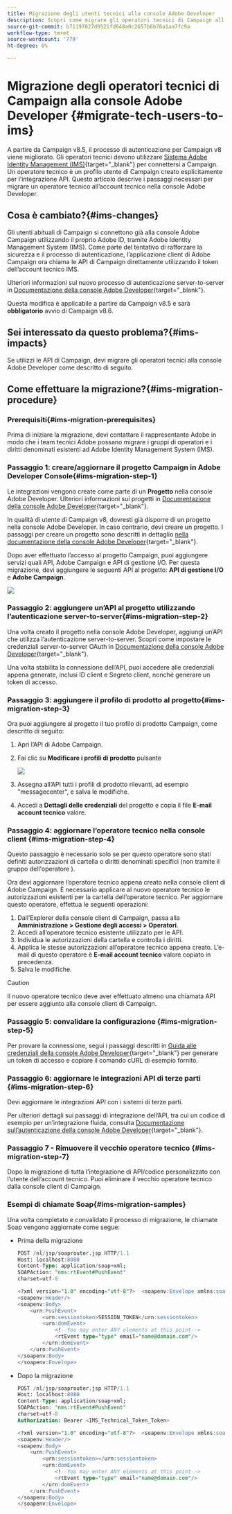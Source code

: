 ```yaml
---
title: Migrazione degli utenti tecnici alla console Adobe Developer
description: Scopri come migrare gli operatori tecnici di Campaign all’account tecnico nella console Adobe Developer
source-git-commit: b71197027d9521fd648a0c2657b6b76a1aa7fc9a
workflow-type: tm+mt
source-wordcount: '779'
ht-degree: 0%

---
```


# Migrazione degli operatori tecnici di Campaign alla console Adobe Developer {#migrate-tech-users-to-ims}

A partire da Campaign v8.5, il processo di autenticazione per Campaign v8 viene migliorato. Gli operatori tecnici devono utilizzare [Sistema Adobe Identity Management (IMS)](https://helpx.adobe.com/enterprise/using/identity.html){target="_blank"} per connettersi a Campaign. Un operatore tecnico è un profilo utente di Campaign creato esplicitamente per l’integrazione API. Questo articolo descrive i passaggi necessari per migrare un operatore tecnico all’account tecnico nella console Adobe Developer.

## Cosa è cambiato?{#ims-changes}

Gli utenti abituali di Campaign si connettono già alla console Adobe Campaign utilizzando il proprio Adobe ID, tramite Adobe Identity Management System (IMS). Come parte del tentativo di rafforzare la sicurezza e il processo di autenticazione, l’applicazione client di Adobe Campaign ora chiama le API di Campaign direttamente utilizzando il token dell’account tecnico IMS.

Ulteriori informazioni sul nuovo processo di autenticazione server-to-server in [Documentazione della console Adobe Developer](https://developer.adobe.com/developer-console/docs/guides/authentication/ServerToServerAuthentication/){target="_blank"}.

Questa modifica è applicabile a partire da Campaign v8.5 e sarà **obbligatorio** avvio di Campaign v8.6.


## Sei interessato da questo problema?{#ims-impacts}

Se utilizzi le API di Campaign, devi migrare gli operatori tecnici alla console Adobe Developer come descritto di seguito.

## Come effettuare la migrazione?{#ims-migration-procedure}

### Prerequisiti{#ims-migration-prerequisites}

Prima di iniziare la migrazione, devi contattare il rappresentante Adobe in modo che i team tecnici Adobe possano migrare i gruppi di operatori e i diritti denominati esistenti ad Adobe Identity Management System (IMS).

### Passaggio 1: creare/aggiornare il progetto Campaign in Adobe Developer Console{#ims-migration-step-1}

Le integrazioni vengono create come parte di un **Progetto** nella console Adobe Developer. Ulteriori informazioni sui progetti in [Documentazione della console Adobe Developer](https://developer.adobe.com/developer-console/docs/guides/projects/){target="_blank"}.

In qualità di utente di Campaign v8, dovresti già disporre di un progetto nella console Adobe Developer. In caso contrario, devi creare un progetto. I passaggi per creare un progetto sono descritti in dettaglio [nella documentazione della console Adobe Developer](https://developer.adobe.com/developer-console/docs/guides/getting-started/){target="_blank"}.

Dopo aver effettuato l’accesso al progetto Campaign, puoi aggiungere servizi quali API, Adobe Campaign e API di gestione I/O. Per questa migrazione, devi aggiungere le seguenti API al progetto: **API di gestione I/O** e **Adobe Campaign**.

![](assets/do-not-localize/ims-products-and-services.png)


### Passaggio 2: aggiungere un’API al progetto utilizzando l’autenticazione server-to-server{#ims-migration-step-2}

Una volta creato il progetto nella console Adobe Developer, aggiungi un’API che utilizza l’autenticazione server-to-server. Scopri come impostare le credenziali server-to-server OAuth in [Documentazione della console Adobe Developer](https://developer.adobe.com/developer-console/docs/guides/authentication/ServerToServerAuthentication/implementation/){target="_blank"}.

Una volta stabilita la connessione dell’API, puoi accedere alle credenziali appena generate, inclusi ID client e Segreto client, nonché generare un token di accesso.

### Passaggio 3: aggiungere il profilo di prodotto al progetto{#ims-migration-step-3}

Ora puoi aggiungere al progetto il tuo profilo di prodotto Campaign, come descritto di seguito:

1. Apri l’API di Adobe Campaign.
1. Fai clic su **Modificare i profili di prodotto** pulsante

   ![](assets/do-not-localize/ims-edit-api.png)

1. Assegna all’API tutti i profili di prodotto rilevanti, ad esempio &quot;messagecenter&quot;, e salva le modifiche.
1. Accedi a **Dettagli delle credenziali** del progetto e copia il file **E-mail account tecnico** valore.

### Passaggio 4: aggiornare l’operatore tecnico nella console client {#ims-migration-step-4}


Questo passaggio è necessario solo se per questo operatore sono stati definiti autorizzazioni di cartella o diritti denominati specifici (non tramite il gruppo dell&#39;operatore ).

Ora devi aggiornare l’operatore tecnico appena creato nella console client di Adobe Campaign. È necessario applicare al nuovo operatore tecnico le autorizzazioni esistenti per la cartella dell’operatore tecnico.
Per aggiornare questo operatore, effettua le seguenti operazioni:

1. Dall’Explorer della console client di Campaign, passa alla **Amministrazione > Gestione degli accessi > Operatori**.
1. Accedi all’operatore tecnico esistente utilizzato per le API.
1. Individua le autorizzazioni della cartella e controlla i diritti.
1. Applica le stesse autorizzazioni all’operatore tecnico appena creato. L’e-mail di questo operatore è **E-mail account tecnico** valore copiato in precedenza.
1. Salva le modifiche.


>[!CAUTION]
>
>Il nuovo operatore tecnico deve aver effettuato almeno una chiamata API per essere aggiunto alla console client di Campaign.
>

<!--

>[!CAUTION]
>
>After updating the authentication type for the technical operator, all API integrations with this technical operator will stop working. You must [update your API integrations](#ims-migration-step-6). 

To update the technical operator authentication mode to IMS, follow these steps:

1. From Campaign Client Console explorer, browse to the **Administration > Access Management > Operators**.
1. Edit the existing technical operator used for APIs.
1. Replace the **Name (login)** of this technical operator by the technical account email retrieved earlier.
1. Browse to the **Edit** button on the top left beside **File**, and select **Edit the XML source**.
1. Update the authentication mode to `ims`, as follows:

    ```javascript
    <operator 
    ...
        <access authenticationType="ims" ...
        ...
        </access>
    ...
    </operator>
    ```

1. Save your changes.

You can also update the technical operator programmatically, using SQL scripts or Campaign APIs. These modes help you automate the steps which update operator's name with associated Technical account email address and/or authentication type. 

* Use the following **SQL Script** to replace operator's name with associated email:

    ```sql
    UPDATE xtkoperator
    SET sauthenticationtype = 'ims',
            sname = '{email}'
    WHERE sname = '{name}' AND itype = 0;
    ```

* Use the following `queryDef.ExecuteQuery` **Campaign API** to fetch id of an operator for given technical operator:

    ```javascript
    <?xml version="1.0" encoding="utf-8"?>
    <soap:Envelope xmlns:soap="http://schemas.xmlsoap.org/soap/envelope/">
        <soap:Body>
            <ExecuteQuery xmlns="urn:xtk:queryDef">
                <sessiontoken>{session_token}</sessiontoken>
                <entity>
                    <queryDef schema="xtk:operator" operation="select">
                        <select>
                            <node expr="@id"/>
                        </select>
                        <where>
                            <condition expr="@name='{name}'"/>
                            <condition expr="@type=0"/>
                        </where>
                    </queryDef>
                </entity>
            </ExecuteQuery>
        </soap:Body>
    </soap:Envelope>
    ```

* Use the following `session.Write` **Campaign API** to update name with given technical account email address:

    ```javascript
    <?xml version="1.0" encoding="utf-8"?>
    <soap:Envelope xmlns:soap="http://schemas.xmlsoap.org/soap/envelope/">
        <soap:Body>
            <Write xmlns="urn:xtk:session">
                <sessiontoken>{session_token}</sessiontoken>
                <domDoc xsi:type='ns:Element' SOAP-ENV:encodingStyle='http://xml.apache.org/xml-soap/literalxml'>
                    <operator _operation="update" id="{id}" name="{email}" xtkschema="xtk:operator">
                        <access authenticationType="ims" />
                    </operator>
                </domDoc>
            </Write>
        </soap:Body>
    </soap:Envelope>
    ```
-->

### Passaggio 5: convalidare la configurazione {#ims-migration-step-5}

Per provare la connessione, segui i passaggi descritti in [Guida alle credenziali della console Adobe Developer](https://developer.adobe.com/developer-console/docs/guides/authentication/ServerToServerAuthentication/implementation/#generate-access-tokens){target="_blank"} per generare un token di accesso e copiare il comando cURL di esempio fornito.


### Passaggio 6: aggiornare le integrazioni API di terze parti {#ims-migration-step-6}

Devi aggiornare le integrazioni API con i sistemi di terze parti.

Per ulteriori dettagli sui passaggi di integrazione dell’API, tra cui un codice di esempio per un’integrazione fluida, consulta [Documentazione sull’autenticazione della console Adobe Developer](https://developer.adobe.com/developer-console/docs/guides/authentication/ServerToServerAuthentication/){target="_blank"}.


### Passaggio 7 - Rimuovere il vecchio operatore tecnico {#ims-migration-step-7}


Dopo la migrazione di tutta l’integrazione di API/codice personalizzato con l’utente dell’account tecnico. Puoi eliminare il vecchio operatore tecnico dalla console client di Campaign.

### Esempi di chiamate Soap{#ims-migration-samples}

Una volta completato e convalidato il processo di migrazione, le chiamate Soap vengono aggiornate come segue:

* Prima della migrazione

  ```sql
  POST /nl/jsp/soaprouter.jsp HTTP/1.1
  Host: localhost:8080
  Content-Type: application/soap+xml;
  SOAPAction: "nms:rtEvent#PushEvent"
  charset=utf-8
  
  <?xml version="1.0" encoding="utf-8"?>  <soapenv:Envelope xmlns:soapenv="http://schemas.xmlsoap.org/soap/envelope/" xmlns:urn="urn:nms:rtEvent">
  <soapenv:Header/>
  <soapenv:Body>
      <urn:PushEvent>
          <urn:sessiontoken>SESSION_TOKEN</urn:sessiontoken>
          <urn:domEvent>
              <!--You may enter ANY elements at this point-->
              <rtEvent type="type" email="name@domain.com"/>
          </urn:domEvent>
      </urn:PushEvent>
  </soapenv:Body>
  </soapenv:Envelope>
  ```

* Dopo la migrazione

  ```sql
  POST /nl/jsp/soaprouter.jsp HTTP/1.1
  Host: localhost:8080
  Content-Type: application/soap+xml;
  SOAPAction: "nms:rtEvent#PushEvent"
  charset=utf-8
  Authorization: Bearer <IMS_Technical_Token_Token>
  
  <?xml version="1.0" encoding="utf-8"?>  <soapenv:Envelope xmlns:soapenv="http://schemas.xmlsoap.org/soap/envelope/" xmlns:urn="urn:nms:rtEvent">
  <soapenv:Header/>
  <soapenv:Body>
      <urn:PushEvent>
          <urn:sessiontoken></urn:sessiontoken>
          <urn:domEvent>
              <!--You may enter ANY elements at this point-->
              <rtEvent type="type" email="name@domain.com"/>
          </urn:domEvent>
      </urn:PushEvent>
  </soapenv:Body>
  </soapenv:Envelope>
  ```
